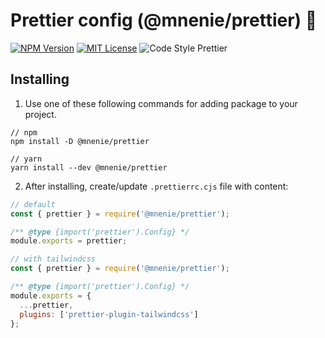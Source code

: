 # Prettier config (@mnenie/prettier) 🔧

[![NPM Version](https://img.shields.io/npm/v/%40mnenie%2Fprettier?label=npm%20package&color=00cc44)](https://www.npmjs.com/package/@mnenie/prettier) [![MIT License](https://img.shields.io/badge/license-MIT-blue)](https://github.com/mnenie/prettier-config/blob/master/LICENSE) ![Code Style Prettier](https://img.shields.io/badge/code_style-prettier-ab47bc)


## Installing

1. Use one of these following commands for adding package to your project.

```
// npm
npm install -D @mnenie/prettier 

// yarn
yarn install --dev @mnenie/prettier
```

2. After installing, create/update `.prettierrc.cjs` file with content:
```js
// default 
const { prettier } = require('@mnenie/prettier');

/** @type {import('prettier').Config} */
module.exports = prettier;
```
```js
// with tailwindcss
const { prettier } = require('@mnenie/prettier');

/** @type {import('prettier').Config} */
module.exports = {
  ...prettier,
  plugins: ['prettier-plugin-tailwindcss']
};
```
